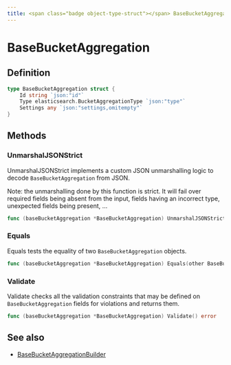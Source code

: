 ```yaml
---
title: <span class="badge object-type-struct"></span> BaseBucketAggregation
---
```

# <span class="badge object-type-struct"></span> BaseBucketAggregation

## Definition

```go
type BaseBucketAggregation struct {
    Id string `json:"id"`
    Type elasticsearch.BucketAggregationType `json:"type"`
    Settings any `json:"settings,omitempty"`
}
```
## Methods

### <span class="badge object-method"></span> UnmarshalJSONStrict

UnmarshalJSONStrict implements a custom JSON unmarshalling logic to decode `BaseBucketAggregation` from JSON.

Note: the unmarshalling done by this function is strict. It will fail over required fields being absent from the input, fields having an incorrect type, unexpected fields being present, …

```go
func (baseBucketAggregation *BaseBucketAggregation) UnmarshalJSONStrict(raw []byte) error
```

### <span class="badge object-method"></span> Equals

Equals tests the equality of two `BaseBucketAggregation` objects.

```go
func (baseBucketAggregation *BaseBucketAggregation) Equals(other BaseBucketAggregation) bool
```

### <span class="badge object-method"></span> Validate

Validate checks all the validation constraints that may be defined on `BaseBucketAggregation` fields for violations and returns them.

```go
func (baseBucketAggregation *BaseBucketAggregation) Validate() error
```

## See also

 * <span class="badge builder"></span> [BaseBucketAggregationBuilder](./builder-BaseBucketAggregationBuilder.md)
